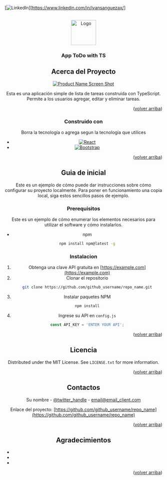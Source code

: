 <a name="readme-top"></a>


[![LinkedIn][linkedin-shield]][https://www.linkedin.com/in/ivansanguezax/]



<!-- PROJECT LOGO -->
<br />
<div align="center">
  <a href="https://github.com/ivansanguezax/react-ts-simple-apptodo/tree/master">
    <img src="images/logo.png" alt="Logo" width="80" height="80">
  </a>

<h3 align="center">App ToDo with TS</h3>



<!-- ABOUT THE PROJECT -->
## Acerca del Proyecto

[![Product Name Screen Shot][product-screenshot]](https://example.com)

Esta es una aplicación simple de lista de tareas construida con TypeScript. Permite a los usuarios agregar, editar y eliminar tareas.

<p align="right">(<a href="#readme-top">volver arriba</a>)</p>



### Construido con

Borra la tecnología o agrega segun la tecnología que utilices

* [![React][React.js]][React-url]
* [![Bootstrap][Bootstrap.com]][Bootstrap-url]

<p align="right">(<a href="#readme-top">volver arriba</a>)</p>



<!-- GETTING STARTED -->
## Guia de inicial

Este es un ejemplo de cómo puede dar instrucciones sobre cómo configurar su proyecto localmente.
Para poner en funcionamiento una copia local, siga estos sencillos pasos de ejemplo.

### Prerequisitos

Este es un ejemplo de cómo enumerar los elementos necesarios para utilizar el software y cómo instalarlos.
* npm
  ```sh
  npm install npm@latest -g
  ```

### Instalacion

1. Obtenga una clave API gratuita en  [https://example.com](https://example.com)
2. Clonar el repositorio
   ```sh
   git clone https://github.com/github_username/repo_name.git
   ```
3. Instalar paquetes NPM
   ```sh
   npm install
   ```
4. Ingrese su API en `config.js`
   ```js
   const API_KEY = 'ENTER YOUR API';
   ```

<p align="right">(<a href="#readme-top">volver arriba</a>)</p>




<!-- LICENSE -->
## Licencia

Distributed under the MIT License. See `LICENSE.txt` for more information.

<p align="right">(<a href="#readme-top">volver arriba</a>)</p>



<!-- CONTACT -->
## Contactos

Su nombre - [@twitter_handle](https://twitter.com/twitter_handle) - email@email_client.com

Enlace del proyecto: [https://github.com/github_username/repo_name](https://github.com/github_username/repo_name)

<p align="right">(<a href="#readme-top">volver arriba</a>)</p>



<!-- ACKNOWLEDGMENTS -->
## Agradecimientos

* []()
* []()
* []()

<p align="right">(<a href="#readme-top">volver arriba</a>)</p>



<!-- MARKDOWN LINKS & IMAGES -->
<!-- https://www.markdownguide.org/basic-syntax/#reference-style-links -->
[contributors-shield]: https://img.shields.io/github/contributors/github_username/repo_name.svg?style=for-the-badge
[contributors-url]: https://github.com/github_username/repo_name/graphs/contributors
[forks-shield]: https://img.shields.io/github/forks/github_username/repo_name.svg?style=for-the-badge
[forks-url]: https://github.com/github_username/repo_name/network/members
[stars-shield]: https://img.shields.io/github/stars/github_username/repo_name.svg?style=for-the-badge
[stars-url]: https://github.com/github_username/repo_name/stargazers
[issues-shield]: https://img.shields.io/github/issues/github_username/repo_name.svg?style=for-the-badge
[issues-url]: https://github.com/github_username/repo_name/issues
[license-shield]: https://img.shields.io/github/license/github_username/repo_name.svg?style=for-the-badge
[license-url]: https://github.com/github_username/repo_name/blob/master/LICENSE.txt
[linkedin-shield]: https://img.shields.io/badge/-LinkedIn-black.svg?style=for-the-badge&logo=linkedin&colorB=555
[linkedin-url]: https://linkedin.com/in/linkedin_username
[product-screenshot]: images/screenshot.png
[Next.js]: https://img.shields.io/badge/next.js-000000?style=for-the-badge&logo=nextdotjs&logoColor=white
[Next-url]: https://nextjs.org/
[React.js]: https://img.shields.io/badge/React-20232A?style=for-the-badge&logo=react&logoColor=61DAFB
[React-url]: https://reactjs.org/
[Vue.js]: https://img.shields.io/badge/Vue.js-35495E?style=for-the-badge&logo=vuedotjs&logoColor=4FC08D
[Vue-url]: https://vuejs.org/
[Angular.io]: https://img.shields.io/badge/Angular-DD0031?style=for-the-badge&logo=angular&logoColor=white
[Angular-url]: https://angular.io/
[Svelte.dev]: https://img.shields.io/badge/Svelte-4A4A55?style=for-the-badge&logo=svelte&logoColor=FF3E00
[Svelte-url]: https://svelte.dev/
[Laravel.com]: https://img.shields.io/badge/Laravel-FF2D20?style=for-the-badge&logo=laravel&logoColor=white
[Laravel-url]: https://laravel.com
[Bootstrap.com]: https://img.shields.io/badge/Bootstrap-563D7C?style=for-the-badge&logo=bootstrap&logoColor=white
[Bootstrap-url]: https://getbootstrap.com
[JQuery.com]: https://img.shields.io/badge/jQuery-0769AD?style=for-the-badge&logo=jquery&logoColor=white
[JQuery-url]: https://jquery.com 
